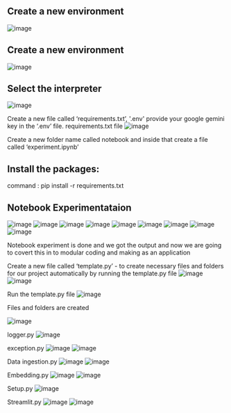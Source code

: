 ## Create a new environment
![image](https://github.com/user-attachments/assets/47dfad74-8392-4c50-92a8-da4e6bf4fb28)

## Create a new environment
![image](https://github.com/user-attachments/assets/c5634b5d-3142-484f-8a62-5443aaa4ce5a)

## Select the interpreter 
![image](https://github.com/user-attachments/assets/1a490888-95e6-433d-a972-3270ddcbeaa3)

Create a new file called ‘requirements.txt’, '.env'
provide your google gemini key in the  ‘.env’ file.
requirements.txt file
![image](https://github.com/user-attachments/assets/c65e6686-0814-40b9-9038-5c8daae1d889)

Create a new folder name called notebook and inside that create a file called ‘experiment.ipynb’

## Install the packages:

command : pip install -r requirements.txt

## Notebook Experimentataion
![image](https://github.com/user-attachments/assets/50c27fa0-52b5-4372-9098-ca64e3dc49a7)
![image](https://github.com/user-attachments/assets/9974db1d-7202-49e3-a895-3a412643a8d3)
![image](https://github.com/user-attachments/assets/249d0d32-46b7-4953-8105-8e7f07593865)
![image](https://github.com/user-attachments/assets/b829b05e-8b45-4a2a-aa1e-64d90aa28353)
![image](https://github.com/user-attachments/assets/abb9382e-221d-4fc8-8c63-748c2e79e220)
![image](https://github.com/user-attachments/assets/6aca6f01-6394-407b-85b3-ba68d8be6119)
![image](https://github.com/user-attachments/assets/47128f9e-8133-4916-b516-23b6119d7068)
![image](https://github.com/user-attachments/assets/732eda6b-bf78-4642-82d2-3f6f82f64f76)
![image](https://github.com/user-attachments/assets/49b3e5e5-77b4-48fd-b407-58b42f0504ac)

Notebook experiment is done and we got the output and now we are going to covert this in to modular coding and making as an application

Create a new file called ‘template.py’ - to create necessary files and folders for our project automatically by running the template.py file
![image](https://github.com/user-attachments/assets/dd0d148b-8aa7-4883-b496-5e4ffcaaf50f)
![image](https://github.com/user-attachments/assets/4fb458bb-35ab-4c2f-9ca9-2f129ed5d8c1)

Run the template.py file
![image](https://github.com/user-attachments/assets/45617c2e-436d-4633-a399-51c1b6b9399e)

Files and folders are created

![image](https://github.com/user-attachments/assets/30ea9554-35e9-4e5b-b2e3-713bff0db671)

logger.py
![image](https://github.com/user-attachments/assets/bc70681f-0732-47d4-b0b5-de0ec08f7d19)

exception.py
![image](https://github.com/user-attachments/assets/2c6b11fc-4bec-4e49-81a9-b6bfcf71c51b)
![image](https://github.com/user-attachments/assets/0961e57e-43f1-4196-8ee3-f73e8d5f2604)

Data ingestion.py
![image](https://github.com/user-attachments/assets/7c051565-fe34-4c35-be3d-577d4b31f77e)
![image](https://github.com/user-attachments/assets/cafd5b22-f891-4113-a445-1456dccca1c1)

Embedding.py
![image](https://github.com/user-attachments/assets/0c64ac43-53bc-4c2b-80ed-328bcc3339f6)
![image](https://github.com/user-attachments/assets/95abb5d0-4631-4060-ba04-cfb230b12480)

Setup.py
![image](https://github.com/user-attachments/assets/a1810fc5-c3d6-48be-ae23-4a400dbc4518)

Streamlit.py
![image](https://github.com/user-attachments/assets/bd24d8ee-13ba-4a4b-81db-fab05cb5ef5c)
![image](https://github.com/user-attachments/assets/e4c2749f-fc9e-4aed-aef1-edd0518ab439)










































